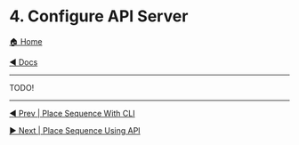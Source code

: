 # 4. Configure API Server

[🏠 Home](/README.md)

[◀️ Docs](/docs/README.md)

---

TODO!

---

[◀️ Prev | Place Sequence With CLI](/docs/book/03-place-sequence-cli.md)

[▶️ Next | Place Sequence Using API](/docs/book/05-submit-placement-to-api.md)
